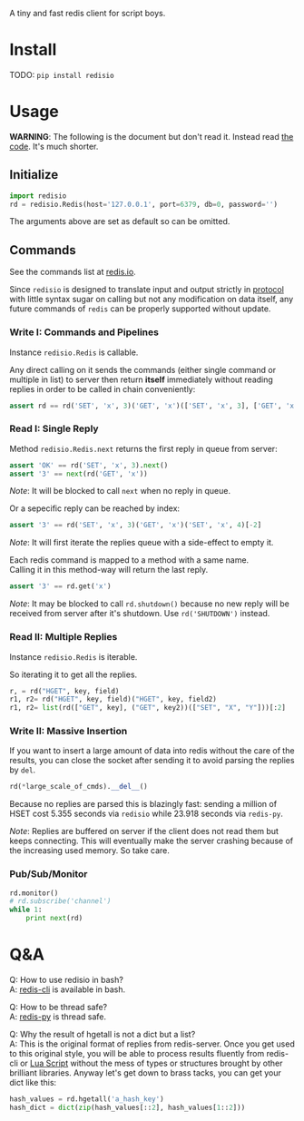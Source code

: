 A tiny and fast redis client for script boys.

# Install

TODO: `pip install redisio`

# Usage

**WARNING**: The following is the document but don't read it. Instead read [the code](./redisio.py). It's much shorter.

## Initialize

```python
import redisio
rd = redisio.Redis(host='127.0.0.1', port=6379, db=0, password='')
```

The arguments above are set as default so can be omitted.

## Commands

See the commands list at [redis.io](https://redis.io/commands).

Since `redisio` is designed to translate input and output strictly in [protocol](https://redis.io/topics/protocol) with little syntax sugar on calling but not any modification on data itself, any future commands of `redis` can be properly supported without update.

### Write I: Commands and Pipelines

Instance `redisio.Redis` is callable.

Any direct calling on it sends the commands (either single command or multiple in list) to server then return **itself** immediately without reading replies in order to be called in chain conveniently:

```python
assert rd == rd('SET', 'x', 3)('GET', 'x')(['SET', 'x', 3], ['GET', 'x'])
```

### Read I: Single Reply

Method `redisio.Redis.next` returns the first reply in queue from server:

```python
assert 'OK' == rd('SET', 'x', 3).next()
assert '3' == next(rd('GET', 'x'))
```

*Note*: It will be blocked to call `next` when no reply in queue.


Or a sepecific reply can be reached by index:

```python
assert '3' == rd('SET', 'x', 3)('GET', 'x')('SET', 'x', 4)[-2]
```

*Note*: It will first iterate the replies queue with a side-effect to empty it.


Each redis command is mapped to a method with a same name.  
Calling it in this method-way will return the last reply.

```python
assert '3' == rd.get('x')
```

*Note*: It may be blocked to call `rd.shutdown()` because no new reply will be received from server after it's shutdown. Use `rd('SHUTDOWN')` instead.

### Read II: Multiple Replies

Instance `redisio.Redis` is iterable.

So iterating it to get all the replies.

```python
r, = rd("HGET", key, field)
r1, r2= rd("HGET", key, field)("HGET", key, field2)
r1, r2= list(rd(["GET", key], ("GET", key2))(["SET", "X", "Y"]))[:2]
```


### Write II: Massive Insertion

If you want to insert a large amount of data into redis without the care of the results, you can close the socket after sending it to avoid parsing the replies by `del`.

```python
rd(*large_scale_of_cmds).__del__()
```

Because no replies are parsed this is blazingly fast: sending a million of HSET cost 5.355 seconds via `redisio` while 23.918 seconds via `redis-py`.

*Note*: Replies are buffered on server if the client does not read them but keeps connecting. This will eventually make the server crashing because of the increasing used memory. So take care.

### Pub/Sub/Monitor

```python
rd.monitor()
# rd.subscribe('channel')
while 1:
    print next(rd)
```

# Q&A

Q: How to use redisio in bash?  
A: [redis-cli](https://redis.io/download) is available in bash.

Q: How to be thread safe?  
A: [redis-py](https://github.com/andymccurdy/redis-py) is thread safe.

Q: Why the result of hgetall is not a dict but a list?  
A: This is the original format of replies from redis-server. Once you get used to this original style, you will be able to process results fluently from redis-cli or [Lua Script](https://redis.io/commands/eval) without the mess of types or structures brought by other brilliant libraries. Anyway let's get down to brass tacks, you can get your dict like this:

```python
hash_values = rd.hgetall('a_hash_key')
hash_dict = dict(zip(hash_values[::2], hash_values[1::2]))
```
